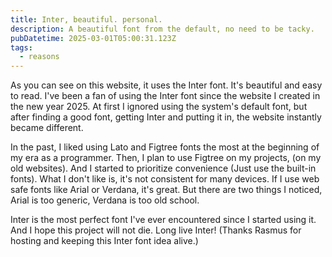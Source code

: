 ```yaml
---
title: Inter, beautiful. personal.
description: A beautiful font from the default, no need to be tacky.
pubDatetime: 2025-03-01T05:00:31.123Z
tags:
  - reasons
---
```

As you can see on this website, it uses the Inter font. It's beautiful and easy to read. I've been a fan of using the Inter font since the website I created in the new year 2025. At first I ignored using the system's default font, but after finding a good font, getting Inter and putting it in, the website instantly became different.

In the past, I liked using Lato and Figtree fonts the most at the beginning of my era as a programmer. Then, I plan to use Figtree on my projects, (on my old websites). And I started to prioritize convenience (Just use the built-in fonts). What I don't like is, it's not consistent for many devices. If I use web safe fonts like Arial or Verdana, it's great. But there are two things I noticed, Arial is too generic, Verdana is too old school.

Inter is the most perfect font I've ever encountered since I started using it. And I hope this project will not die. Long live Inter! (Thanks Rasmus for hosting and keeping this Inter font idea alive.)
